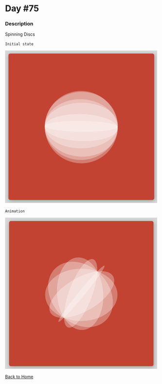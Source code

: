 # Day #75

### Description

Spinning Discs

`Initial state`

<img src='./assets/image-final-1.png' width=500>

`Animation`

<img src='./assets/image-final-2.png' width=500>

[Back to Home](..)
